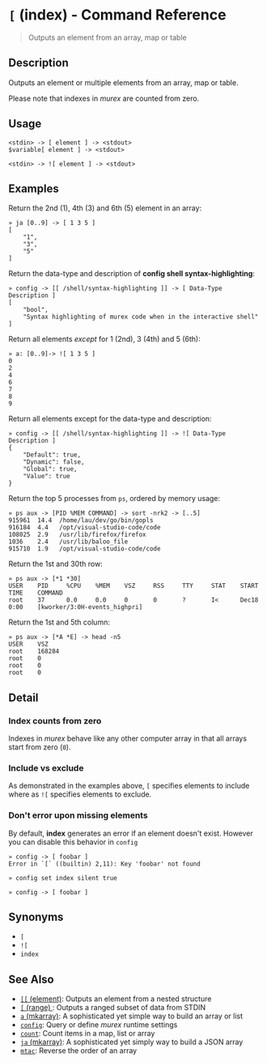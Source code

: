 # `[` (index) - Command Reference

> Outputs an element from an array, map or table

## Description

Outputs an element or multiple elements from an array, map or table.

Please note that indexes in _murex_ are counted from zero.

## Usage

    <stdin> -> [ element ] -> <stdout>
    $variable[ element ] -> <stdout>
    
    <stdin> -> ![ element ] -> <stdout>

## Examples

Return the 2nd (1), 4th (3) and 6th (5) element in an array:

    » ja [0..9] -> [ 1 3 5 ]
    [
        "1",
        "3",
        "5"
    ]
    
Return the data-type and description of **config shell syntax-highlighting**:

    » config -> [[ /shell/syntax-highlighting ]] -> [ Data-Type Description ]
    [
        "bool",
        "Syntax highlighting of murex code when in the interactive shell"
    ]
    
Return all elements _except_ for 1 (2nd), 3 (4th) and 5 (6th):

    » a: [0..9]-> ![ 1 3 5 ]
    0
    2
    4
    6
    7
    8
    9
    
Return all elements except for the data-type and description:

    » config -> [[ /shell/syntax-highlighting ]] -> ![ Data-Type Description ]
    {
        "Default": true,
        "Dynamic": false,
        "Global": true,
        "Value": true
    }
    
Return the top 5 processes from `ps`, ordered by memory usage:

    » ps aux -> [PID %MEM COMMAND] -> sort -nrk2 -> [..5]
    915961  14.4  /home/lau/dev/go/bin/gopls
    916184  4.4   /opt/visual-studio-code/code
    108025  2.9   /usr/lib/firefox/firefox
    1036    2.4   /usr/lib/baloo_file
    915710  1.9   /opt/visual-studio-code/code
    
Return the 1st and 30th row:

    » ps aux -> [*1 *30]
    USER    PID     %CPU    %MEM    VSZ     RSS     TTY     STAT    START   TIME    COMMAND
    root    37      0.0     0.0     0       0       ?       I<      Dec18   0:00    [kworker/3:0H-events_highpri]
    
Return the 1st and 5th column:

    » ps aux -> [*A *E] -> head -n5                                                                                                                                                                                                       
    USER    VSZ
    root    168284
    root    0
    root    0
    root    0

## Detail

### Index counts from zero

Indexes in _murex_ behave like any other computer array in that all arrays
start from zero (`0`).

### Include vs exclude

As demonstrated in the examples above, `[` specifies elements to include
where as `![` specifies elements to exclude.

### Don't error upon missing elements

By default, **index** generates an error if an element doesn't exist. However
you can disable this behavior in `config`

    » config -> [ foobar ]
    Error in `[` ((builtin) 2,11): Key 'foobar' not found
    
    » config set index silent true
    
    » config -> [ foobar ]

## Synonyms

* `[`
* `![`
* `index`


## See Also

* [`[[` (element)](../commands/element.md):
  Outputs an element from a nested structure
* [`[` (range) ](../commands/range.md):
  Outputs a ranged subset of data from STDIN
* [`a` (mkarray)](../commands/a.md):
  A sophisticated yet simple way to build an array or list
* [`config`](../commands/config.md):
  Query or define _murex_ runtime settings
* [`count`](../commands/count.md):
  Count items in a map, list or array
* [`ja` (mkarray)](../commands/ja.md):
  A sophisticated yet simply way to build a JSON array
* [`mtac`](../commands/mtac.md):
  Reverse the order of an array